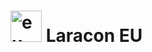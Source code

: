  # <img src="https://raw.githubusercontent.com/hampusborgos/country-flags/main/png250px/eu.png" alt="eu" width="50px" /> Laracon EU
